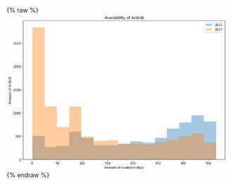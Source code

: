 {% raw %}
<img src="data:image/png;base64,iVBORw0KGgoAAAANSUhEUgAAAs0AAAH+CAYAAABnSTMfAAAABHNCSVQICAgIfAhkiAAAAAlwSFlz
AAALEgAACxIB0t1+/AAAADl0RVh0U29mdHdhcmUAbWF0cGxvdGxpYiB2ZXJzaW9uIDIuMS4wLCBo
dHRwOi8vbWF0cGxvdGxpYi5vcmcvpW3flQAAIABJREFUeJzt3Xu8nFWd5/vPD4LSSrgEQogECNJR
gqIRA8EWHTUtIkcJF+WqpNP0RHtQodUesV9nDo4ODHNOozQt0o3DJTBcjI0C04MKRlrFlkuAcAvQ
xBAgMYQQVC42yOV3/qi1odjs2quS7NpVSX3er1e9dtV61vPUr1Yq8M3a63meyEwkSZIktbZJtwuQ
JEmSep2hWZIkSaowNEuSJEkVhmZJkiSpwtAsSZIkVRiaJUmSpApDsySNoIh4KiLeWJ5fEBH/rc39
/iUi/qLFtp3LcTcd3DcijomIa0aq/kqN746I+0stB6/D/v8QEf+lE7VJUqcZmiX1rRI+fxMRrx2p
Y2bmFpm5dKSOV475UDnuC0Nsuzgz9x94HREZEX88ku/f5KvAN0stV7Tq1GpcM/PTmfm1YfZ7X0S8
WEL5UxGxIiL+a7vFRcSfRcQLTfsvjYi/bHd/SRqOoVlSX4qIycB7gAQO6moxG45dgLuH67Cu4xoR
Y8rTX5dQvgWwH3DcWs5q/7Jp/8OA/zci3rEW+0vSkAzNkvrVscANwAXA7IHGiJgREY8MLIUobYdE
xB3l+T4R8cuI+G1ErIyIb0bEa5r6DjnTGxHbRMQ/R8TqMgv7zxExaVC33SLipoh4IiKujIhxZd/J
5bhjhjjun0XE9eX5z0rz7WWm9YiIuCsiPtrUf7OIeKxVkIyI/xgRSyLi8Yi4KiLeUNp/BbwR+N/l
2K1m54cc13KMl5arlFnl5RHxpYh4BDh/8IEy8wHgX4E9mo6REfHpskzktxFxVkTEUIVk5m3APcDU
FrVKUtsMzZL61bHAxeXxoYiYAJCZNwJPAx9o6ns0cEl5/gLwV8B2wLuAmcB/auP9NqERDHcBdgb+
HfjmEDX9OTAReB44c20+UGa+tzx9e5lt/Q5wIfCJpm4HAitLoHyFiPgA8N+Bw0sNDwKXlWPvBjwE
fLQc+9kWZQw5ri3sAIyjMSZzh6hnCvBuGiG82UeAvYG3lVo/NNTBI2Jv4E3AwmFqkKS2GJol9Z2I
2I9GUJufmbcAv6IRjAdcChxV+o6lETQvBcjMWzLzhsx8PjOXAf8I/Ifae2bmmsy8PDN/n5lPAqcM
sd9FmXlXZj4N/Bfg8OYZ73X0v4ADI2LL8vqTwEUt+h4DnJeZt5ZQ/GXgXWXJRVUb4zrYi8DJmfls
Zv57aXtDmUF+Avg34Ebg+kH7nZaZv83Mh4DrgGlN2/Yt+z8J3FQ+6/3t1C9JwzE0S+pHs4FrMvOx
8voSXrmU4BLg0LIE4VDg1sx8ECAi3lSWVjxSgt2pNGadhxURr4uIf4yIB8t+PwO2HhSKH256/iCw
WTvHHk5m/hr4BXBYRGwNfJjGLPBQ3lDed2Dfp4A1wI5tvl1tXAdbnZnPDGr7dWZunZlbAlvTmJGf
N6jPI03Pfw9s0fT6hrL/WBoz2W+h8WckSevlVevjJGljFhF/RONX+puWtbQAr6URYN+embdn5uKI
eJBGwGxemgFwNnAbcFRmPhkRJwIfa+OtvwC8GZiRmY9ExLRynOb1uDs1Pd8ZeA54bFD7upgH/AWN
/+b/MjNXtOj3axozxQBExOuBbYFW/WnqWx3XIXbL4Y6Zmb+LiEuA79Tev8X+qyLicuAvacyaS9I6
c6ZZUr85mMa65D1o/Fp/Go0TxX5OYz3ugEuAE4D3At9tah8LPAE8FRG70whk7RhLY9b0t+UEv5OH
6POJiNgjIl5H4/Ju/zTUZeYqVtE4Ya/ZFcBeND7PhcPseykwJyKmlVn2U4EbyzKUmnbHtW0RsQVw
JJUrdgyz/7bAIeu6vyQ1MzRL6jezgfPLtY8fGXjQOCnvmKYrVFxKY83xT5qWGwB8kcbs85PAt2l/
FvQM4I9ozBzfAPxwiD4X0bjqxCPA5sDn1uaDFV8B5pV1vYcDlPXClwO7At9rtWNm/pjGWurLgZXA
bjRCazvaHdeaNwxcZ5nGUpFxNNZat+tdTfvfA6wGPrsW+0vSkCJz2N+OSZI2AhHx/wBvysxPVDtL
kl7FNc2StJEry0GOo3HlDEnSOnB5hiRtxCLiP9K4KscPMvNntf6SpKG5PEOSJEmqcKZZkiRJqtgo
1zRvt912OXny5G6XIUmSpB52yy23PJaZ49vpu1GG5smTJ7Nw4cJulyFJkqQeVm5k1RaXZ0iSJEkV
hmZJkiSpwtAsSZIkVWyUa5olSZLU2nPPPcfy5ct55plnul3KqNh8882ZNGkSm2222Tofw9AsSZLU
Z5YvX87YsWOZPHkyEdHtcjoqM1mzZg3Lly9n1113XefjuDxDkiSpzzzzzDNsu+22G31gBogItt12
2/WeVTc0S5Ik9aF+CMwDRuKzGpolSZKkCtc0S5Ik9blLbnxoRI939Iydq30efvhhjj32WFatWkVE
MHfuXE444QQef/xxjjjiCJYtW8bkyZOZP38+22yzDffeey9z5szh1ltv5ZRTTuGLX/ziS8eaPHky
Y8eOZdNNN2XMmDEducmdM82SJEkadWPGjOH0009n8eLF3HDDDZx11lksXryY0047jZkzZ3L//fcz
c+ZMTjvtNADGjRvHmWee+Yqw3Oy6665j0aJFHbsrtKFZkiRJo27ixInstddeAIwdO5apU6eyYsUK
rrzySmbPng3A7NmzueKKKwDYfvvt2XvvvdfrsnHrw9AsSZKkrlq2bBm33XYbM2bMYNWqVUycOBGA
HXbYgVWrVlX3jwj2339/3vnOd3LOOed0pEbXNEuSJKlrnnrqKQ477DDOOOMMttxyy1dsi4i2rnxx
/fXXs+OOO/Loo4/ywQ9+kN133533vve9I1qnM82SJEnqiueee47DDjuMY445hkMPPRSACRMmsHLl
SgBWrlzJ9ttvXz3OjjvuCDSWcBxyyCHcdNNNI16roVmSJEmjLjM57rjjmDp1Kp///Odfaj/ooIOY
N28eAPPmzWPWrFnDHufpp5/mySeffOn5Nddcw1vf+tYRr9flGZIkSX2unUvEjbRf/OIXXHTRRey5
555MmzYNgFNPPZWTTjqJww8/nHPPPZdddtmF+fPnA/DII48wffp0nnjiCTbZZBPOOOMMFi9ezGOP
PcYhhxwCwPPPP8/RRx/NAQccMOL1GpolSZI06vbbbz8yc8htCxYseFXbDjvswPLly1/VvuWWW3L7
7bePeH2DuTxDkiRJqjA0S5IkSRWGZkmSJKnCNc0jaeH53a5geNPndLsCSZKkDZIzzZIkSVKFoVmS
JEmqcHmGJElSvxvpJaZtLAl9+OGHOfbYY1m1ahURwdy5cznhhBN4/PHHOeKII1i2bBmTJ09m/vz5
bLPNNtx7773MmTOHW2+9lVNOOYUvfvGLANx3330cccQRLx136dKlfPWrX+XEE08c0Y/kTLMkSZJG
3ZgxYzj99NNZvHgxN9xwA2eddRaLFy/mtNNOY+bMmdx///3MnDmT0047DYBx48Zx5plnvhSWB7z5
zW9m0aJFLFq0iFtuuYXXve51L93sZCQZmiVJkjTqJk6cyF577QXA2LFjmTp1KitWrODKK69k9uzZ
AMyePZsrrrgCgO233569996bzTbbrOUxFyxYwG677cYuu+wy4vUamiVJktRVy5Yt47bbbmPGjBms
WrWKiRMnAo27AK5atart41x22WUcddRRHanR0CxJkqSueeqppzjssMM444wz2HLLLV+xLSKIiLaO
84c//IGrrrqKj3/8450o09AsSZKk7njuuec47LDDOOaYYzj00EMBmDBhAitXrgRg5cqVbL/99m0d
6wc/+AF77bUXEyZM6EithmZJkiSNuszkuOOOY+rUqXz+859/qf2ggw5i3rx5AMybN49Zs2a1dbxL
L720Y0szACIzO3bwbpk+fXouXLhw9N/YOwJKkqQNwD333MPUqVO7WsP111/Pe97zHvbcc0822aQx
j3vqqacyY8YMDj/8cB566CF22WUX5s+fz7hx43jkkUeYPn06TzzxBJtssglbbLEFixcvZsstt+Tp
p59m5513ZunSpWy11VZDvt9QnzkibsnM6e3U63WaJUmSNOr2228/Wk3eLliw4FVtO+ywA8uXLx+y
/+tf/3rWrFkzovUN5vIMSZIkqcLQLEmSJFUYmiVJkvrQxnheWysj8VkNzZIkSX1m8803Z82aNX0R
nDOTNWvWsPnmm6/XcTwRUJIkqc9MmjSJ5cuXs3r16m6XMio233xzJk2atF7HMDRLkiT1mc0224xd
d92122VsUFyeIUmSJFUYmiVJkqQKQ7MkSZJUYWiWJEmSKgzNkiRJUoWhWZIkSaowNEuSJEkVhmZJ
kiSpwtAsSZIkVRiaJUmSpApDsyRJklRhaJYkSZIqDM2SJElShaFZkiRJqjA0S5IkSRWGZkmSJKnC
0CxJkiRVGJolSZKkCkOzJEmSVGFoliRJkioMzZIkSVKFoVmSJEmqMDRLkiRJFYZmSZIkqcLQLEmS
JFUYmiVJkqQKQ7MkSZJUYWiWJEmSKgzNkiRJUoWhWZIkSaroWGiOiJ0i4rqIWBwRd0fECaX9KxGx
IiIWlceBTft8OSKWRMR9EfGhpvYDStuSiDipUzVLkiRJQxnTwWM/D3whM2+NiLHALRFxbdn2jcz8
2+bOEbEHcCTwFuANwI8j4k1l81nAB4HlwM0RcVVmLu5g7ZIkSdJLOhaaM3MlsLI8fzIi7gF2HGaX
WcBlmfks8EBELAH2KduWZOZSgIi4rPQ1NEuSJGlUjMqa5oiYDLwDuLE0fSYi7oiI8yJim9K2I/Bw
027LS1ur9sHvMTciFkbEwtWrV4/wJ5AkSVI/63hojogtgMuBEzPzCeBsYDdgGo2Z6NNH4n0y85zM
nJ6Z08ePHz8Sh5QkSZKAzq5pJiI2oxGYL87M7wFk5qqm7d8G/rm8XAHs1LT7pNLGMO2SJElSx3Xy
6hkBnAvck5lfb2qf2NTtEOCu8vwq4MiIeG1E7ApMAW4CbgamRMSuEfEaGicLXtWpuiVJkqTBOjnT
/G7gk8CdEbGotP0NcFRETAMSWAZ8CiAz746I+TRO8HseOD4zXwCIiM8APwI2Bc7LzLs7WLckSZL0
Cp28esb1QAyx6eph9jkFOGWI9quH20+SJEnqJO8IKEmSJFUYmiVJkqQKQ7MkSZJUYWiWJEmSKgzN
kiRJUoWhWZIkSaowNEuSJEkVhmZJkiSpwtAsSZIkVRiaJUmSpApDsyRJklRhaJYkSZIqDM2SJElS
haFZkiRJqjA0S5IkSRWGZkmSJKnC0CxJkiRVGJolSZKkCkOzJEmSVGFoliRJkioMzZIkSVKFoVmS
JEmqMDRLkiRJFYZmSZIkqcLQLEmSJFUYmiVJkqQKQ7MkSZJUYWiWJEmSKgzNkiRJUoWhWZIkSaow
NEuSJEkVhmZJkiSpwtAsSZIkVRiaJUmSpApDsyRJklRhaJYkSZIqDM2SJElShaFZkiRJqjA0S5Ik
SRWGZkmSJKnC0CxJkiRVGJolSZKkCkOzJEmSVGFoliRJkioMzZIkSVKFoVmSJEmqMDRLkiRJFYZm
SZIkqcLQLEmSJFUYmiVJkqQKQ7MkSZJUYWiWJEmSKgzNkiRJUoWhWZIkSaowNEuSJEkVhmZJkiSp
wtAsSZIkVRiaJUmSpApDsyRJklRhaJYkSZIqDM2SJElShaFZkiRJqjA0S5IkSRWGZkmSJKnC0CxJ
kiRVGJolSZKkio6F5ojYKSKui4jFEXF3RJxQ2sdFxLURcX/5uU1pj4g4MyKWRMQdEbFX07Fml/73
R8TsTtUsSZIkDaWTM83PA1/IzD2AfYHjI2IP4CRgQWZOARaU1wAfBqaUx1zgbGiEbOBkYAawD3Dy
QNCWJEmSRkPHQnNmrszMW8vzJ4F7gB2BWcC80m0ecHB5Pgu4MBtuALaOiInAh4BrM/PxzPwNcC1w
QKfqliRJkgYblTXNETEZeAdwIzAhM1eWTY8AE8rzHYGHm3ZbXtpatQ9+j7kRsTAiFq5evXpE65ck
SVJ/63hojogtgMuBEzPzieZtmZlAjsT7ZOY5mTk9M6ePHz9+JA4pSZIkAR0OzRGxGY3AfHFmfq80
ryrLLig/Hy3tK4CdmnafVNpatUuSJEmjopNXzwjgXOCezPx606argIErYMwGrmxqP7ZcRWNf4Hdl
GcePgP0jYptyAuD+pU2SJEkaFWM6eOx3A58E7oyIRaXtb4DTgPkRcRzwIHB42XY1cCCwBPg9MAcg
Mx+PiK8BN5d+X83MxztYtyRJkvQKHQvNmXk9EC02zxyifwLHtzjWecB5I1edJEmS1D7vCChJkiRV
GJolSZKkCkOzJEmSVGFoliRJkioMzZIkSVKFoVmSJEmqMDRLkiRJFYZmSZIkqcLQLEmSJFUYmiVJ
kqQKQ7MkSZJUYWiWJEmSKgzNkiRJUoWhWZIkSaowNEuSJEkVhmZJkiSpwtAsSZIkVRiaJUmSpApD
syRJklRhaJYkSZIqDM2SJElShaFZkiRJqjA0S5IkSRWGZkmSJKnC0CxJkiRVGJolSZKkCkOzJEmS
VGFoliRJkiraDs0R8bqImB4R4ztZkCRJktRrWobmiDgoIpZFxK0RcSBwN/BN4M6ImD1qFUqSJEld
NmaYbV8D9ge2Aq4D3paZSyNie2ABMG8U6pMkSZK6brjQ/GJm/htARDyQmUsBMvPRiHh+VKqTJEmS
esBwoXmTiNiGxhKOF8vzGNjW8cokSZKkHjFcaN4KuIWXg/KtTduyYxVJkiRJPaZlaM7MyaNYhyRJ
ktSzhptpfklE7Ajs0tw/M3/WqaIkSZKkXlINzRHxP4AjgMXAC6U5AUOzJEmS+kI7M80HA2/OzGc7
XYwkSZLUi9q5CsZSYLNOFyJJkiT1qnZmmn8PLIqIBcBLs82Z+bmOVSVJkiT1kHZC81XlIUmSJPWl
amjOTG+XLUmSpL7Wck1zREyJiAsi4usRMSkifhART0XE7RExfTSLlCRJkrppuBMBzwf+Ffg1cCNw
HrAd8EXgrM6XJkmSJPWG4ULzFpl5Tmb+LfDvmfndzHwmM68FXjtK9UmSJEldN1xofrHp+RPDbJMk
SZI2asOdCLh7RNwBBLBbeU55/caOVyZJkiT1iOFC89RRq0KSJEnqYS1Dc2Y+GBGbAj/OzPePYk2S
JElSTxn2NtqZ+QLwYkRsNUr1SJIkST2nnTsCPgXcGRHXAk8PNHobbUmSJPWLdkLz98pDkiRJ6kve
RluSJEmqaBmaI2J+Zh4eEXcCOXh7Zr6to5VJkiRJPWK4meYTys+PjEYhkiRJUq9qefWMzFxZfj7Y
/AB2Av7zaBUoSZIkdVs7JwISEe8AjgY+DjyAJwZKkiSpjwy3pvlNwFHl8RjwHSC80YkkSZL6zXAz
zfcCPwc+kplLACLir0alKkmSJKmHDHdHwEOBlcB1EfHtiJgJxOiUJUmSJPWO4U4EvCIzjwR2B64D
TgS2j4izI2L/0SpQkiRJ6rbhZpoByMynM/OSzPwoMAm4DfhSxyuTJEmSekQ1NDfLzN9k5jmZObNT
BUmSJEm9Zq1CsyRJktSPWobmiHjtaBYiSZIk9arhZpp/CRARF41SLZIkSVJPGu46za+JiKOBP4mI
QwdvzEzvCihJkqS+MNxM86eB9wBbAx8d9PhI7cARcV5EPBoRdzW1fSUiVkTEovI4sGnblyNiSUTc
FxEfamo/oLQtiYiT1v4jSpIkSeun5UxzZl4PXB8RCzPz3HU49gXAN4ELB7V/IzP/trkhIvYAjgTe
ArwB+HG5jTfAWcAHgeXAzRFxVWYuXod6JEmSpHUy3PKMARdFxOeA95bXPwX+ITOfG26nzPxZRExu
s45ZwGWZ+SzwQEQsAfYp25Zk5lKAiLis9DU0S5IkadS0c8m5bwHvLD+/BewFnL0e7/mZiLijLN/Y
prTtCDzc1Gd5aWvV/ioRMTciFkbEwtWrV69HeZIkSdIrtROa987M2Zn5k/KYA+y9ju93NrAbMA1Y
CZy+jsd5lXLTlemZOX38+PEjdVhJkiSprdD8QkTsNvAiIt4IvLAub5aZqzLzhcx8Efg2Ly/BWAHs
1NR1Umlr1S5JkiSNmnbWNP81cF1ELAUC2AWYsy5vFhETM3NleXkIMHBljauASyLi6zROBJwC3FTe
b0pE7EojLB8JHL0u7y1JkiStq2pozswFETEFeHNpuq+csDesiLgUeB+wXUQsB04G3hcR04AElgGf
Ku9xd0TMp3GC3/PA8Zn5QjnOZ4AfAZsC52Xm3Wv1CSVJkqT11M5MMyUk37E2B87Mo4Zobnnpusw8
BThliPargavX5r0lSZKkkdTOmmZJkiSprxmaJUmSpIpqaI6IBe20SZIkSRurlmuaI2Jz4HU0TuTb
hsaVLAC2pMUNRiRJkqSN0XAnAn4KOJHGJeBu4eXQ/ATwzQ7XJUmSJPWMlqE5M/8O+LuI+Gxm/v0o
1iRJkiT1lHau0/z3EfEnwOTm/pl5YQfrkiRJknpGNTRHxEXAbsAiXr59dgKGZkmSJPWFdm5uMh3Y
IzOz08VIkiRJvaid6zTfBezQ6UIkSZKkXtXOTPN2wOKIuAl4dqAxMw/qWFWSJElSD2knNH+l00VI
kiRJvaydq2f8dDQKkSRJknpVO1fPeJLG1TIAXgNsBjydmVt2sjBJkiSpV7Qz0zx24HlEBDAL2LeT
RUmSJEm9pJ2rZ7wkG64APtSheiRJkqSe087yjEObXm5C47rNz3SsIkmSJKnHtHP1jI82PX8eWEZj
iYYkSZLUF9pZ0zxnNAqRJEmSelV1TXNETIqI70fEo+VxeURMGo3iJEmSpF7QzomA5wNXAW8oj/9d
2iRJkqS+0E5oHp+Z52fm8+VxATC+w3VJkiRJPaOd0LwmIj4REZuWxyeANZ0uTJIkSeoV7YTmPwcO
Bx4BVgIfAzw5UJIkSX2jnatnPAgcNAq1SJIkST2pnZub7Ap8Fpjc3D8zDdKSJEnqC+3c3OQK4Fwa
V814sbPlSJIkSb2nndD8TGae2fFKJEmSpB7VTmj+u4g4GbgGeHagMTNv7VhVkiRJUg9pJzTvCXwS
+AAvL8/I8lqSJEna6LUTmj8OvDEz/9DpYiRJkqRe1M51mu8Ctu50IZIkSVKvamemeWvg3oi4mVeu
afaSc5IkSeoL7YTmkztehSRJktTD2rkj4E+bX0fEfsBRwE+H3kOSJEnauLQz00xEvAM4msZJgQ8A
l3eyKEmSJKmXtAzNEfEmGjPKRwGPAd8BIjPfP0q1SZIkST1huJnme4GfAx/JzCUAEfFXo1KVJEmS
1EOGu+TcocBK4LqI+HZEzARidMqSJEmSekfL0JyZV2TmkcDuwHXAicD2EXF2ROw/WgVKkiRJ3Va9
uUlmPp2Zl2TmR4FJwG3AlzpemSRJktQj2rkj4Esy8zeZeU5mzuxUQZIkSVKvWavQLEmSJPUjQ7Mk
SZJUYWiWJEmSKgzNkiRJUoWhWZIkSaowNEuSJEkVw91GWxubhed3u4LWps/pdgXDc+wkSeprzjRL
kiRJFYZmSZIkqcLQLEmSJFUYmiVJkqQKQ7MkSZJUYWiWJEmSKgzNkiRJUoWhWZIkSaowNEuSJEkV
hmZJkiSpwtAsSZIkVRiaJUmSpApDsyRJklRhaJYkSZIqDM2SJElShaFZkiRJqjA0S5IkSRUdC80R
cV5EPBoRdzW1jYuIayPi/vJzm9IeEXFmRCyJiDsiYq+mfWaX/vdHxOxO1StJkiS10smZ5guAAwa1
nQQsyMwpwILyGuDDwJTymAucDY2QDZwMzAD2AU4eCNqSJEnSaOlYaM7MnwGPD2qeBcwrz+cBBze1
X5gNNwBbR8RE4EPAtZn5eGb+BriWVwdxSZIkqaNGe03zhMxcWZ4/Akwoz3cEHm7qt7y0tWp/lYiY
GxELI2Lh6tWrR7ZqSZIk9bWunQiYmQnkCB7vnMycnpnTx48fP1KHlSRJkkY9NK8qyy4oPx8t7SuA
nZr6TSptrdolSZKkUTPaofkqYOAKGLOBK5vajy1X0dgX+F1ZxvEjYP+I2KacALh/aZMkSZJGzZhO
HTgiLgXeB2wXEctpXAXjNGB+RBwHPAgcXrpfDRwILAF+D8wByMzHI+JrwM2l31czc/DJhZIkSVJH
dSw0Z+ZRLTbNHKJvAse3OM55wHkjWJokSZK0VrwjoCRJklRhaJYkSZIqOrY8Q5IkqZ9ccuND3S5h
WEfP2LnbJWzQnGmWJEmSKgzNkiRJUoWhWZIkSaowNEuSJEkVhmZJkiSpwtAsSZIkVRiaJUmSpApD
syRJklRhaJYkSZIqDM2SJElShaFZkiRJqjA0S5IkSRWGZkmSJKnC0CxJkiRVGJolSZKkCkOzJEmS
VGFoliRJkioMzZIkSVKFoVmSJEmqGNPtAiRJktR5l9z4ULdLGNbRM3budgnDcqZZkiRJqjA0S5Ik
SRUuz5AkSRuMXl9ioI2XM82SJElShaFZkiRJqjA0S5IkSRWGZkmSJKnC0CxJkiRVGJolSZKkCkOz
JEmSVGFoliRJkioMzZIkSVKFoVmSJEmqMDRLkiRJFYZmSZIkqcLQLEmSJFUYmiVJkqSKMd0uQAJg
4fndrkCSJKklZ5olSZKkCkOzJEmSVGFoliRJkioMzZIkSVKFJwJKkqSXXHLjQ90uQepJzjRLkiRJ
FYZmSZIkqcLQLEmSJFUYmiVJkqQKQ7MkSZJUYWiWJEmSKgzNkiRJUoWhWZIkSaowNEuSJEkV3hFQ
asONDzze7RJamjG92xVIkrTxc6ZZkiRJqjA0S5IkSRWGZkmSJKnC0CxJkiRVGJolSZKkCq+eIUmS
NAJ2e+i73S5hWL/a+ePdLmGD5kyzJEmSVGFoliRJkioMzZIkSVKFoVmSJEmq6EpojohlEXFnRCyK
iIWlbVxEXBsR95ef25T2iIgzI2JJRNwREXt1o2ZJkiT1r27ONL8/M6dl5vTy+iRgQWZOARaU1wAf
BqaUx1zg7FGvVJIkSX2tl5Z7PwpwAAAOIUlEQVRnzALmlefzgIOb2i/MhhuArSNiYjcKlCRJUn/q
1nWaE7gmIhL4x8w8B5iQmSvL9keACeX5jsDDTfsuL20rm9qIiLk0ZqLZeeedO1h6azc+8HhX3rdd
M3Yd1+0SJElaL71+LWRtvLoVmvfLzBURsT1wbUTc27wxM7ME6raV4H0OwPTp09dqX0mSJGk4XQnN
mbmi/Hw0Ir4P7AOsioiJmbmyLL94tHRfAezUtPuk0iYJYOH53a5geNPndLsCSZLW26ivaY6I10fE
2IHnwP7AXcBVwOzSbTZwZXl+FXBsuYrGvsDvmpZxSJIkSR3XjZnmCcD3I2Lg/S/JzB9GxM3A/Ig4
DngQOLz0vxo4EFgC/B5w2kqSJEmjatRDc2YuBd4+RPsaYOYQ7QkcPwqlSZIkSUPq1omAkkZIz1+1
ZXq9j9RvLrnxoW6XIGkt9dJ1miVJkqSeZGiWJEmSKgzNkiRJUoWhWZIkSaowNEuSJEkVXj1DkiS9
ZLeHvtvtEqSe5EyzJEmSVOFMs6T+tvD8blfQ2nRvgCpJvcKZZkmSJKnCmWZJndXLM7mSJLXJ0CxJ
Wie9fCvoo2fs3O0SJG1kXJ4hSZIkVRiaJUmSpAqXZ0iSNMq8FrK04TE0S5I2Or283hpgt24XoL7U
8/9Ym/GFblcwLJdnSJIkSRWGZkmSJKnC0CxJkiRVuKZZknrUjd89vdslDKuX1+X+auePd7sESRsZ
Z5olSZKkCmeaJUkbnZ6/SoCkDY4zzZIkSVKFoVmSJEmqcHmGpI668YHHu12CJEnrzZlmSZIkqcKZ
ZvUEZyMlSVIvc6ZZkiRJqjA0S5IkSRWGZkmSJKnCNc19xHXDkiRJ68aZZkmSJKnC0CxJkiRVGJol
SZKkCkOzJEmSVGFoliRJkioMzZIkSVKFoVmSJEmqMDRLkiRJFYZmSZIkqcLQLEmSJFUYmiVJkqQK
Q7MkSZJUYWiWJEmSKgzNkiRJUoWhWZIkSaowNEuSJEkVhmZJkiSpwtAsSZIkVRiaJUmSpApDsyRJ
klRhaJYkSZIqDM2SJElShaFZkiRJqjA0S5IkSRWGZkmSJKnC0CxJkiRVGJolSZKkCkOzJEmSVGFo
liRJkioMzZIkSVKFoVmSJEmqMDRLkiRJFYZmSZIkqcLQLEmSJFUYmiVJkqQKQ7MkSZJUscGE5og4
ICLui4glEXFSt+uRJElS/9ggQnNEbAqcBXwY2AM4KiL26G5VkiRJ6hcbRGgG9gGWZObSzPwDcBkw
q8s1SZIkqU+M6XYBbdoReLjp9XJgRnOHiJgLzC0vn4qI+0apNoDtgMdG8f02Vo7jyHAc159jODIc
x/XnGI4Mx3H9jcIYfrGzhx/aLu123FBCc1VmngOc0433joiFmTm9G++9MXEcR4bjuP4cw5HhOK4/
x3BkOI7rzzHccJZnrAB2ano9qbRJkiRJHbehhOabgSkRsWtEvAY4EriqyzVJkiSpT2wQyzMy8/mI
+AzwI2BT4LzMvLvLZTXryrKQjZDjODIcx/XnGI4Mx3H9OYYjw3Fcf30/hpGZ3a5BkiRJ6mkbyvIM
SZIkqWsMzZIkSVKFoXk9eXvvdRcRyyLizohYFBELS9u4iLg2Iu4vP7fpdp29JCLOi4hHI+KuprYh
xywazizfzTsiYq/uVd5bWozjVyJiRfk+LoqIA5u2fbmM430R8aHuVN1bImKniLguIhZHxN0RcUJp
9/vYpmHG0O/iWoiIzSPipoi4vYzjfy3tu0bEjWW8vlMuJEBEvLa8XlK2T+5m/b1gmDG8ICIeaPou
Tivtffn32dC8Hry994h4f2ZOa7r240nAgsycAiwor/WyC4ADBrW1GrMPA1PKYy5w9ijVuCG4gFeP
I8A3yvdxWmZeDVD+Th8JvKXs863yd7/fPQ98ITP3APYFji9j5fexfa3GEPwuro1ngQ9k5tuBacAB
EbEv8D9ojOMfA78Bjiv9jwN+U9q/Ufr1u1ZjCPDXTd/FRaWtL/8+G5rXj7f3HnmzgHnl+Tzg4C7W
0nMy82fA44OaW43ZLODCbLgB2DoiJo5Opb2txTi2Mgu4LDOfzcwHgCU0/u73tcxcmZm3ludPAvfQ
uHur38c2DTOGrfhdHEL5Tj1VXm5WHgl8APin0j74uzjwHf0nYGZExCiV25OGGcNW+vLvs6F5/Qx1
e+/h/oOnV0rgmoi4JRq3QQeYkJkry/NHgAndKW2D0mrM/H6uvc+UXzWe17Q0yHGsKL/efgdwI34f
18mgMQS/i2slIjaNiEXAo8C1wK+A32bm86VL81i9NI5l+++AbUe34t4zeAwzc+C7eEr5Ln4jIl5b
2vryu2hoVjftl5l70fg1z/ER8d7mjdm4HqLXRFwLjtl6ORvYjcavJlcCp3e3nA1DRGwBXA6cmJlP
NG/z+9ieIcbQ7+JayswXMnMajTsG7wPs3uWSNjiDxzAi3gp8mcZY7g2MA77UxRK7ztC8fry993rI
zBXl56PA92n8h27VwK94ys9Hu1fhBqPVmPn9XAuZuar8T+NF4Nu8/Gtvx7GFiNiMRti7ODO/V5r9
Pq6FocbQ7+K6y8zfAtcB76KxZGDgJm7NY/XSOJbtWwFrRrnUntU0hgeUJUSZmc8C59Pn30VD8/rx
9t7rKCJeHxFjB54D+wN30Ri/2aXbbODK7lS4QWk1ZlcBx5aznPcFftf0a3MNMmg93iE0vo/QGMcj
yxn3u9I48eWm0a6v15Q1oOcC92Tm15s2+X1sU6sx9Lu4diJifERsXZ7/EfBBGuvDrwM+VroN/i4O
fEc/Bvwk+/xOby3G8N6mfwAHjTXhzd/Fvvv7vEHcRrtXbQC39+5lE4Dvl3MvxgCXZOYPI+JmYH5E
HAc8CBzexRp7TkRcCrwP2C4ilgMnA6cx9JhdDRxI42Sh3wNzRr3gHtViHN9XLqeUwDLgUwCZeXdE
zAcW07jawfGZ+UI36u4x7wY+CdxZ1kEC/A1+H9dGqzE8yu/iWpkIzCtXEtkEmJ+Z/xwRi4HLIuK/
AbfR+AcK5edFEbGExgnBR3aj6B7Tagx/EhHjgQAWAZ8u/fvy77O30ZYkSZIqXJ4hSZIkVRiaJUmS
pApDsyRJklRhaJYkSZIqDM2SJElShaFZUt+JiIMjIiOiq3cNi4gTI+J1a7nPeyLi7ohYVK6n2om6
rm66ZutTlb6TI+KuFtv+JSKmr2MNLY8rSd1gaJbUj44Cri8/u+lEYK1CM3AM8N8zc1pm/nsHaiIz
Dyx3BZMkFYZmSX0lIrYA9gOOo+mmBhHxvoj4aURcGRFLI+K0iDgmIm6KiDsjYrfSb3K54P8dEbEg
InYu7RdExMeajvdU03H/JSL+KSLujYiLy120Pge8AbguIq4bos6ZEXFbee/zyl3g/oLGzUK+FhEX
D7HPFRFxS5mJnlvaPh0R/19Tnz+LiG+26l/al0XEdoPHrXzeW0tNs5o2jymf657yOV/1D4GI2D8i
fln2/275cxjc550RcXtE3A4c39Q+OSJ+Xva9NSL+pLRfGBEHN/W7OCJmRcRbyp/bovLnNGXwe0nS
2jI0S+o3s4AfZua/AWsi4p1N295O445XU2ncqe1NmbkP8D+Bz5Y+fw/My8y3ARcDZ7bxnu+gMau8
B/BG4N2ZeSbwa+D9mfn+5s4RsTlwAXBEZu5J466Zf5mZ/5PG7Wv/OjOPGeJ9/jwz3wlMBz4XEdsC
l9O4FfOAI4DLhunfyjPAIZm5F/B+4PSIxi09gTcD38rMqcATwH8a9Hm2A/5v4E/L/guBzw/xHucD
n83Mtw9qfxT4YNn3CF4e83OBPyvvsRXwJ8D/ofFn+HeZOa18tuXDfC5JaouhWVK/OYqXQ+NlvHKJ
xs2ZuTIznwV+BVxT2u8EJpfn7wIuKc8vojFrXXNTZi7PzBdp3Ip2cqX/m4EHSrAHmAe8t433+VyZ
pb0B2AmYkpmrgaURsW8JxbsDv2jVf5hjB3BqRNwB/BjYEZhQtj2cmQPH/F+8ekz2pfEPhl+U20XP
BnZ5xcEba6i3zsyflaaLmjZvBnw7Iu4EvluORWb+FJhSbvN7FHB5Zj4P/BL4m4j4ErBLp5axSOov
Y7pdgCSNlogYB3wA2DMiEtgUyIj469Ll2abuLza9fpH6fy+fp0xERMQmwGuatjUf94U2jrXWIuJ9
wJ8C78rM30fEvwCbl82X0VjWcS/w/czMSv+hHAOMB96Zmc9FxLKm/jmo7+DXAVybmeu6hvyvgFU0
fhOwCY1Z7wEXAp+gsdRmDkBmXhIRNwL/F3B1RHwqM3+yju8tSYAzzZL6y8eAizJzl8ycnJk7AQ8A
71mLY/wrL6+FPgb4eXm+DBhY6nEQjdnRmieBsUO03wdMjog/Lq8/Cfy0cqytgN+UALw7jdndAd+n
sSyleZZ9uP6tjv9oCczv55UzxTtHxLvK86NpnGTZ7Abg3QOfJyJeHxFvau5QTjz8bUQMzFI3Lz/Z
ClhZZuo/SeMfOwMuoLH0hcxcXI7/RmBpWQJzJfC2ymeTpCpDs6R+chSNANnsctbuKhqfBeaUZQqf
BE4o7d8G/kNZ7vAu4Ok2jnUO8MPBJwJm5jM0Zk2/W5YkvAj8Q+VYP6RxQt49wGk0gurA8X4D3ENj
qcJNtf4tXAxML/UcS2PWesB9wPHlWNsAZw/6PKtprD2+tIzbL2ksExlsDnBWWcIRTe3fAmaXsd2d
prHNzFXls53f1P9w4K5ynLfSmI2WpPUSmYN/iyZJ0oahXKnjTmCvzPxdt+uRtPFyplmStEGKiD+l
Mcv89wZmSZ3mTLMkSZJU4UyzJEmSVGFoliRJkioMzZIkSVKFoVmSJEmqMDRLkiRJFf8/N3urKLuw
0P0AAAAASUVORK5CYII=
">
{% endraw %}